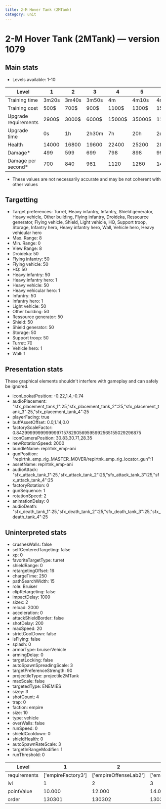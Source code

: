 ```yaml
---
title: 2-M Hover Tank (2MTank)
category: unit
---
```


# 2-M Hover Tank (2MTank) — version 1079

## Main stats

  * Levels available: 1-10

|Level               |1    |2    |3    |4     |5     |6      |7      |8      |9       |10      |
|--------------------|-----|-----|-----|------|------|-------|-------|-------|--------|--------|
|Training time       |3m20s|3m40s|3m50s|4m    |4m10s |4m20s  |4m30s  |4m40s  |4m50s   |5m      |
|Training cost       |500$ |700$ |900$ |1100$ |1300$ |1500$  |1700$  |2000$  |2100$   |2300$   |
|Upgrade requirements|2900$|3000$|6000$|15000$|35000$|115000$|200000$|385000$|1250000$|2250000$|
|Upgrade time        |0s   |1h   |2h30m|7h    |20h   |2d12h  |4d     |6d     |1w1d    |1w5d    |
|Health              |14000|16800|19600|22400 |25200 |28000  |30800  |33600  |36400   |42000   |
|Damage*             |499  |599  |699  |798   |898   |998    |1098   |1197   |1297    |1497    |
|Damage per second*  |700  |840  |981  |1120  |1260  |1400   |1541   |1680   |1820    |2101    |

* These values are not necessarily accurate and may be not coherent with other values

## Targetting

  * Target preferences: Turret, Heavy infantry, Infantry, Shield generator, Heavy vehicle, Other building, Flying infantry, Droideka, Ressource generator, Flying vehicle, Shield, Light vehicle, HQ, Support troop, Storage, Infantry hero, Heavy infantry hero, Wall, Vehicle hero, Heavy vehicular hero
  * Max. Range: 8
  * Min. Range: 0
  * View Range: 8
  * Droideka: 50
  * Flying infantry: 50
  * Flying vehicle: 50
  * HQ: 50
  * Heavy infantry: 50
  * Heavy infantry hero: 1
  * Heavy vehicle: 50
  * Heavy vehicular hero: 1
  * Infantry: 50
  * Infantry hero: 1
  * Light vehicle: 50
  * Other building: 50
  * Ressource generator: 50
  * Shield: 50
  * Shield generator: 50
  * Storage: 50
  * Support troop: 50
  * Turret: 70
  * Vehicle hero: 1
  * Wall: 1

## Presentation stats

These graphical elements shouldn't interfere with gameplay and can safely be ignored.

  * iconLookatPosition: -0.22,1.4,-0.74
  * audioPlacement: "sfx_placement_tank_1":25,"sfx_placement_tank_2":25,"sfx_placement_tank_3":25,"sfx_placement_tank_4":25
  * playerFacing: true
  * buffAssetOffset: 0.0,1.14,0.0
  * factoryScaleFactor: 0.842999999999999971578290569595992565155029296875
  * iconCameraPosition: 30.83,30.71,28.35
  * newRotationSpeed: 2000
  * bundleName: replrtnk_emp-ani
  * gunPosition: "replrtnk_emp_rig_MASTER_MOVER/replrtnk_emp_rig_locator_gun":1
  * assetName: replrtnk_emp-ani
  * audioAttack: "sfx_attack_tank_1":25,"sfx_attack_tank_2":25,"sfx_attack_tank_3":25,"sfx_attack_tank_4":25
  * factoryRotation: 0
  * gunSequence: 1
  * rotationSpeed: 2
  * animationDelay: 0
  * audioDeath: "sfx_death_tank_1":25,"sfx_death_tank_2":25,"sfx_death_tank_3":25,"sfx_death_tank_4":25

## Uninterpreted stats

  * crushesWalls: false
  * selfCenteredTargeting: false
  * xp: 0
  * favoriteTargetType: turret
  * shieldRange: 0
  * retargetingOffset: 16
  * chargeTime: 250
  * pathSearchWidth: 15
  * role: Bruiser
  * clipRetargeting: false
  * impactDelay: 1000
  * sizex: 2
  * reload: 2000
  * acceleration: 0
  * attackShieldBorder: false
  * shotDelay: 200
  * maxSpeed: 20
  * strictCoolDown: false
  * isFlying: false
  * splash: 0
  * armorType: bruiserVehicle
  * armingDelay: 0
  * targetLocking: false
  * autoSpawnSpreadingScale: 3
  * targetPreferenceStrength: 90
  * projectileType: projectile2MTank
  * maxScale: false
  * targetedType: ENEMIES
  * sizey: 3
  * shotCount: 4
  * trap: 0
  * faction: empire
  * size: 10
  * type: vehicle
  * overWalls: false
  * runSpeed: 0
  * shieldCooldown: 0
  * shieldHealth: 0
  * autoSpawnRateScale: 3
  * targetInRangeModifier: 1
  * runThreshold: 0

|Level       |1                 |2                    |3                    |4                    |5                    |6                    |7                    |8                    |9                    |10                    |
|------------|------------------|---------------------|---------------------|---------------------|---------------------|---------------------|---------------------|---------------------|---------------------|----------------------|
|requirements|['empireFactory3']|['empireOffenseLab2']|['empireOffenseLab3']|['empireOffenseLab4']|['empireOffenseLab5']|['empireOffenseLab6']|['empireOffenseLab7']|['empireOffenseLab8']|['empireOffenseLab9']|['empireOffenseLab10']|
|lvl         |1                 |2                    |3                    |4                    |5                    |6                    |7                    |8                    |9                    |10                    |
|pointValue  |10.000            |12.000               |14.000               |16.000               |18.000               |20.000               |22.000               |24.000               |26.000               |30.000                |
|order       |130301            |130302               |130303               |130304               |130305               |130306               |130307               |130308               |130309               |130310                |

